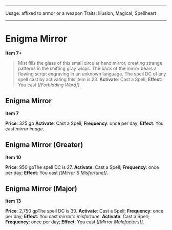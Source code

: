 
---
Usage: affixed to armor or a weapon
Traits: Illusion, Magical, Spellheart

---

# Enigma Mirror

**Item 7+**

> Mist fills the glass of this small circular hand mirror, creating strange patterns in the shifting gray wisps. The back of the mirror bears a flowing script engraving in an unknown language. The spell DC of any spell cast by activating this item is 23.
**Activate**: Cast a Spell;
**Effect**: You cast *[[Forbidding Ward]]*.

## Enigma Mirror

**Item 7**

**Price**: 325 gp
**Activate**: Cast a Spell;
**Frequency**: once per day;
**Effect**: You cast *mirror image*.

## Enigma Mirror (Greater)

**Item 10**

**Price**: 950 gpThe spell DC is 27.
**Activate**: Cast a Spell;
**Frequency**: once per day;
**Effect**: You cast *[[Mirror'S Misfortune]]*.

## Enigma Mirror (Major)

**Item 13**

**Price**: 2,750 gpThe spell DC is 30.
**Activate**: Cast a Spell;
**Frequency**: once per day;
**Effect**: You cast *mirror's misfortune*.
**Activate**: Cast a Spell;
**Frequency**: once per day;
**Effect**: You cast *[[Mirror Malefactors]]*.
